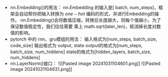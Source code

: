 - nn.Embedding()的用法：
	nn.Embedding 的输入是\[ batch, num_steps]，框架会自动帮你把输入转换为 $one-hot$ 编码的形式，并进行Embedding的操作。
	nn.Embedding()会将数值压缩，转换后长度越大，则每个值越小，为了保证数值稳定性，我们往往需要 乘上 math.sqrt(later_len)，抵消掉长度对数值的影响。
- pytorch 中的 rnn、gru模组的用法：
	输入格式为\[num_steps, batch_size, code_size]
	输出格式为 output, state
	output的格式为\[num_steps, batch_size, num_hiddens]
	state的格式为\[hidden_layers, batch_size, num_hiddens]
- nn.LayerNorm()接口：
	![[Pasted image 20241031104601.png]]
	![[Pasted image 20241031104631.png]]

